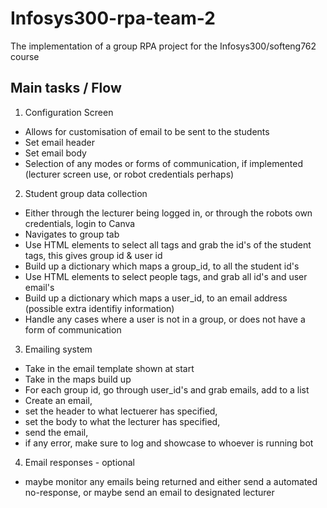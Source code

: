 # Infosys300-rpa-team-2
The implementation of a group RPA project for the Infosys300/softeng762 course

## Main tasks / Flow

1. Configuration Screen
- Allows for customisation of email to be sent to the students
- Set email header
- Set email body
- Selection of any modes or forms of communication, if implemented (lecturer screen use, or robot credentials perhaps)

2. Student group data collection
- Either through the lecturer being logged in, or through the robots own credentials, login to Canva
- Navigates to group tab
- Use HTML elements to select all tags and grab the id's of the student tags, this gives group id & user id
- Build up a dictionary which maps a group_id, to all the student id's
- Use HTML elements to select people tags, and grab all id's and user email's
- Build up a dictionary which maps a user_id, to an email address (possible extra identifiy information)
- Handle any cases where a user is not in a group, or does not have a form of communication

3. Emailing system
- Take in the email template shown at start
- Take in the maps build up
- For each group id, go through user_id's and grab emails, add to a list
- Create an email, 
- set the header to what lectuerer has specified,
- set the body to what the lecturer has specified,
- send the email,
- if any error, make sure to log and showcase to whoever is running bot

4. Email responses - optional
- maybe monitor any emails being returned and either send a automated no-response, or maybe send an email to designated lecturer
